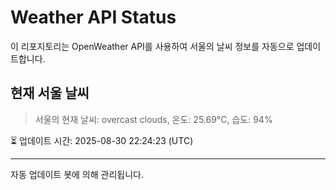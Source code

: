 
# Weather API Status

이 리포지토리는 OpenWeather API를 사용하여 서울의 날씨 정보를 자동으로 업데이트합니다.

## 현재 서울 날씨
> 서울의 현재 날씨: overcast clouds, 온도: 25.69°C, 습도: 94%

⏳ 업데이트 시간: 2025-08-30 22:24:23 (UTC)

---
자동 업데이트 봇에 의해 관리됩니다.
